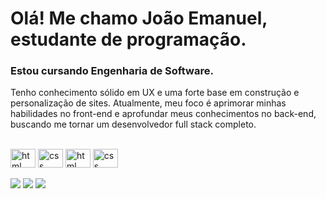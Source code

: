 # Olá! Me chamo João Emanuel, estudante de programação.
### Estou cursando Engenharia de Software.

<div style="display: inline_block">

<p>Tenho conhecimento sólido em UX e uma forte base em construção e personalização de sites. Atualmente, meu foco é aprimorar minhas habilidades no front-end e aprofundar meus conhecimentos no back-end, buscando me tornar um desenvolvedor full stack completo.</p>
</br>
<img class="lang" align="center" alt="html" height="30" width="40" src="https://cdn.jsdelivr.net/gh/devicons/devicon@latest/icons/html5/html5-original.svg" />
<img class="lang" align="center" alt="css" height="30" width="40" src="https://cdn.jsdelivr.net/gh/devicons/devicon@latest/icons/css3/css3-original.svg" />
<img class="lang" align="center" alt="html" height="30" width="40" src="https://cdn.jsdelivr.net/gh/devicons/devicon@latest/icons/javascript/javascript-original.svg" />
<img class="lang" align="center" alt="css" height="30" width="40" src="https://cdn.jsdelivr.net/gh/devicons/devicon@latest/icons/php/php-original.svg" />
                    
</div>

</br>

<div>
 <a href="https://www.instagram.com/gustavosora_" target="_blank"><img src="https://img.shields.io/badge/-Instagram-%23E4405F?style=for-the-badge&logo=instagram&logoColor=white" target="_blank"></a>
  <a href = "mailto:sorahgustavo@gmail.com"><img src="https://img.shields.io/badge/-Gmail-%23333?style=for-the-badge&logo=gmail&logoColor=white" target="_blank"></a>
  <a href="https://www.linkedin.com/in/gustavo-sora-1a65782a0/" target="_blank"><img src="https://img.shields.io/badge/-LinkedIn-%230077B5?style=for-the-badge&logo=linkedin&logoColor=white" target="_blank"></a> 
</div>
